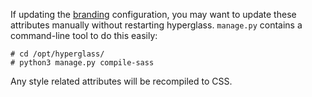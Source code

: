 If updating the [branding](installation/branding) configuration, you may want to update these attributes manually without restarting hyperglass. `manage.py` contains a command-line tool to do this easily:

```console
# cd /opt/hyperglass/
# python3 manage.py compile-sass
```

Any style related attributes will be recompiled to CSS.
